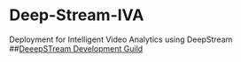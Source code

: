 # Deep-Stream-IVA
Deployment for Intelligent Video Analytics using DeepStream
##[DeeepSTream Development Guild](https://docs.nvidia.com/metropolis/deepstream/4.0/dev-guide/index.html)

